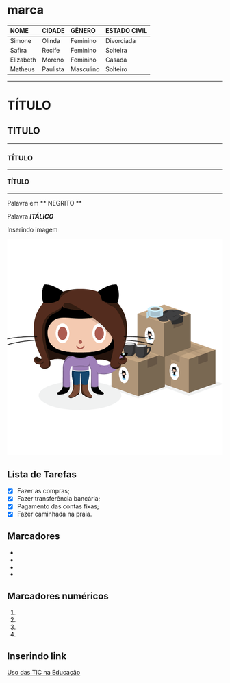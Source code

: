 # marca

NOME      | CIDADE   | GÊNERO    | ESTADO CIVIL
:---      |:---      |:---       |:---        
Simone    | Olinda   | Feminino  | Divorciada 
Safira    | Recife   | Feminino  | Solteira
Elizabeth | Moreno   | Feminino  | Casada
Matheus   | Paulista | Masculino | Solteiro




---
# TÍTULO
## TITULO 
---
### TÍTULO
---
#### TÍTULO
---

Palavra em ** NEGRITO **

Palavra __*ITÁLICO*__

Inserindo imagem 


![Imagem teste](./imagem/catghub.png)

  
## Lista de Tarefas
- [x] Fazer as compras;
- [x] Fazer transferência bancária;
- [x] Pagamento das contas fixas;
- [x] Fazer caminhada na praia.

## Marcadores
*
*
*
*

## Marcadores numéricos
1.
2.
3.
4.

## Inserindo link
[Uso das TIC na Educação]( https://sites.google.com/view/uso-das-tic-na-educacao/pagina-inicial)




